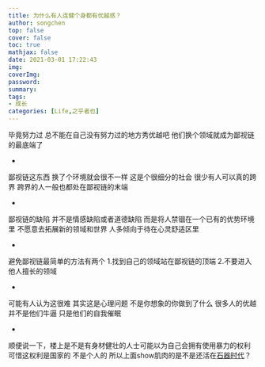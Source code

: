 ```yaml
---
title: 为什么有人连健个身都有优越感？
author: songchen
top: false
cover: false
toc: true
mathjax: false
date: 2021-03-01 17:22:43
img:
coverImg:
password:
summary:
tags:
- 成长
categories: [Life,之乎者也]
---
```

毕竟努力过 总不能在自己没有努力过的地方秀优越吧 他们换个领域就成为鄙视链的最底端了

-

鄙视链这东西 换了个环境就会很不一样 这是个很细分的社会 很少有人可以真的跨界 跨界的人一般也都处在鄙视链的末端

-

鄙视链的缺陷 并不是情感缺陷或者道德缺陷 而是将人禁锢在一个已有的优势环境里 不愿意去拓展新的领域和世界 人多倾向于待在心灵舒适区里

-

避免鄙视链最简单的方法有两个 1.找到自己的领域站在鄙视链的顶端 2.不要进入他人擅长的领域

-

可能有人认为这很难 其实这是心理问题 不是你想象的你做到了什么 很多人的优越并不是他们牛逼 只是他们的自我催眠

-

顺便说一下，楼上是不是有身材健壮的人士可能以为自己会拥有使用暴力的权利 可惜这权利是国家的 不是个人的 所以上面show肌肉的是不是还活在[石器时代](https://www.zhihu.com/search?q=%E7%9F%B3%E5%99%A8%E6%97%B6%E4%BB%A3&search_source=Entity&hybrid_search_source=Entity&hybrid_search_extra=%7B%22sourceType%22%3A%22answer%22%2C%22sourceId%22%3A51393266%7D)？